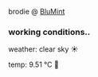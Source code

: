 brodie @ [BluMint](https://www.linkedin.com/company/blumint-io/)

<!--weather_start-->
### working conditions..

weather: clear sky ☀️

temp: 9.51 °C 🧥

<!--weather_end-->
